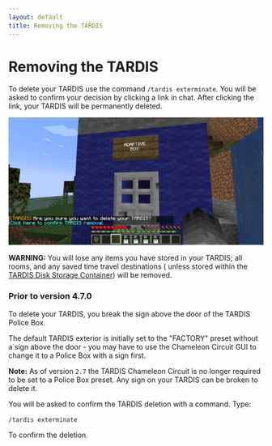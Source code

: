 ```yaml
---
layout: default
title: Removing the TARDIS
---
```


# Removing the TARDIS

To delete your TARDIS use the command `/tardis exterminate`. You will be asked to confirm your decision by clicking a
link in chat. After clicking the link, your TARDIS will be permanently deleted.

![TARDIS exterminate confirmation message](images/docs/exterminate_confirm.jpg)

**WARNING:** You will lose any items you have stored in your TARDIS; all rooms, and any saved time travel destinations (
unless stored within the [TARDIS Disk Storage Container](advanced-console.html#storage_info)) will be removed.

### Prior to version 4.7.0

To delete your TARDIS, you break the sign above the door of the TARDIS Police Box.

The default TARDIS exterior is initially set to the "FACTORY" preset without a sign above the door - you may have to use
the Chameleon Circuit GUI to change it to a Police Box with a sign first.

**Note:** As of version `2.7` the TARDIS Chameleon Circuit is no longer required to be set to a Police Box preset. Any
sign on your TARDIS can be broken to delete it.

You will be asked to confirm the TARDIS deletion with a command. Type:

    /tardis exterminate

To confirm the deletion.
